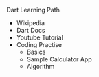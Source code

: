 Dart Learning Path

 - Wikipedia
 - Dart Docs
 - Youtube Tutorial
 - Coding Practise
    - Basics
    - Sample Calculator App
    - Algorithm